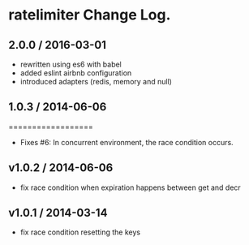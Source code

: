 # ratelimiter Change Log.

## 2.0.0 / 2016-03-01
* rewritten using es6 with babel
* added eslint airbnb configuration
* introduced adapters (redis, memory and null)

## 1.0.3 / 2014-06-06
==================

* Fixes #6: In concurrent environment, the race condition occurs.

## v1.0.2 / 2014-06-06

* fix race condition when expiration happens between get and decr

## v1.0.1 / 2014-03-14

* fix race condition resetting the keys
